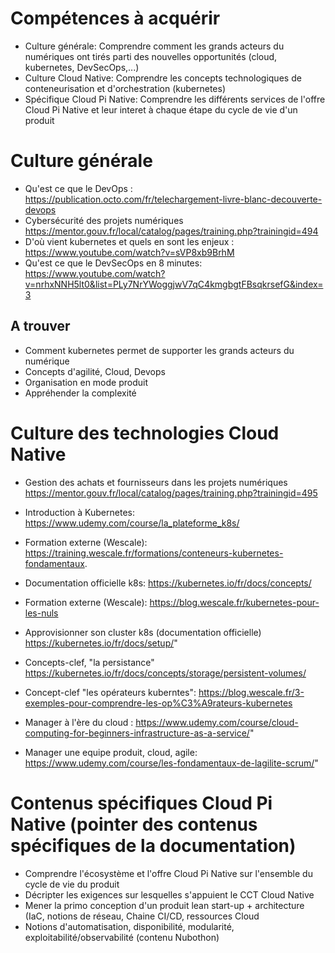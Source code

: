 # Compétences à acquérir
- Culture générale: Comprendre comment les grands acteurs du numériques ont tirés parti des nouvelles opportunités (cloud, kubernetes, DevSecOps,...)
- Culture Cloud Native: Comprendre les concepts technologiques de conteneurisation et d'orchestration (kubernetes)
- Spécifique Cloud Pi Native: Comprendre les différents services de l'offre Cloud Pi Native et leur interet à chaque étape du cycle de vie d'un produit

# Culture générale
- Qu'est ce que le DevOps : https://publication.octo.com/fr/telechargement-livre-blanc-decouverte-devops
- Cybersécurité des projets numériques https://mentor.gouv.fr/local/catalog/pages/training.php?trainingid=494
- D'où vient kubernetes et quels en sont les enjeux : https://www.youtube.com/watch?v=sVP8xb9BrhM
- Qu'est ce que le DevSecOps en 8 minutes: https://www.youtube.com/watch?v=nrhxNNH5lt0&list=PLy7NrYWoggjwV7qC4kmgbgtFBsqkrsefG&index=3

## A trouver
- Comment kubernetes permet de supporter les grands acteurs du numérique
- Concepts d'agilité, Cloud, Devops
- Organisation en mode produit
- Appréhender la complexité

# Culture des technologies Cloud Native
- Gestion des achats et fournisseurs dans les projets numériques https://mentor.gouv.fr/local/catalog/pages/training.php?trainingid=495 

- Introduction à Kubernetes: https://www.udemy.com/course/la_plateforme_k8s/
- Formation externe (Wescale): https://training.wescale.fr/formations/conteneurs-kubernetes-fondamentaux.
- Documentation officielle k8s: https://kubernetes.io/fr/docs/concepts/
- Formation externe (Wescale): https://blog.wescale.fr/kubernetes-pour-les-nuls

- Approvisionner son cluster k8s (documentation officielle) https://kubernetes.io/fr/docs/setup/"
- Concepts-clef, "la persistance" https://kubernetes.io/fr/docs/concepts/storage/persistent-volumes/
- Concept-clef "les opérateurs kuberntes": https://blog.wescale.fr/3-exemples-pour-comprendre-les-op%C3%A9rateurs-kubernetes

- Manager à l'ère du cloud : https://www.udemy.com/course/cloud-computing-for-beginners-infrastructure-as-a-service/"
- Manager une equipe produit, cloud, agile: https://www.udemy.com/course/les-fondamentaux-de-lagilite-scrum/"


# Contenus spécifiques Cloud Pi Native (pointer des contenus spécifiques de la documentation) 
- Comprendre l'écosystème et l'offre Cloud Pi Native sur l'ensemble du cycle de vie du produit
- Décripter les exigences sur lesquelles s'appuient le CCT Cloud Native
- Mener la primo conception d'un produit lean start-up + architecture (IaC, notions de réseau, Chaine CI/CD, ressources Cloud
- Notions d'automatisation, disponibilité, modularité, exploitabilité/observabilité (contenu Nubothon)

